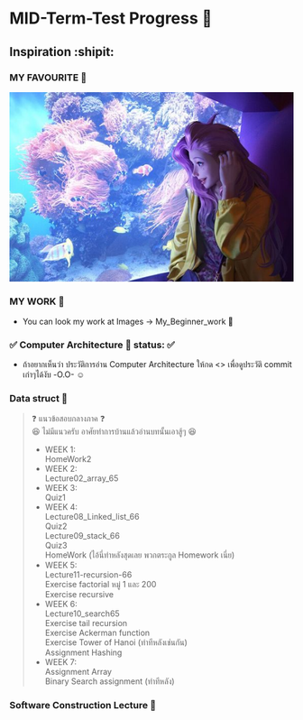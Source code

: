 # MID-Term-Test Progress :sunrise_over_mountains:
## Inspiration :shipit:
### MY FAVOURITE :musical_score:
![This is picture.](/Images/Inspiration_n_love/Seraphine_Aquriam.jpg "This is my wife!!!")
### MY WORK :movie_camera:
* You can look my work at Images -> My_Beginner_work :beginner:
### :white_check_mark: Computer Architecture :house_with_garden: status: :white_check_mark:
* ถ้าอยากเห็นว่า ประวัติการอ่าน Computer Architecture ให้กด <> เพื่อดูประวัติ commit เก่าๆได้งับ -O.O- :relaxed:
### Data struct :city_sunrise:
> :question: แนวข้อสอบกลางภาค :question:
> <br> :laughing: ไม่มีแนวครับ อาศัยทำการบ้านแล้วอ่านบทนั้นเอาสู้ๆ :laughing:
>- WEEK 1:
<br>HomeWork2
>- WEEK 2:
<br> Lecture02_array_65
>- WEEK 3:
<br> Quiz1
>- WEEK 4:
<br> Lecture08_Linked_list_66
<br> Quiz2
<br> Lecture09_stack_66
<br> Quiz3
<br> HomeWork (ไอ้นี่ทำหลังสุดเลย พวกตระกูล Homework เนี่ย)
>- WEEK 5:
<br> Lecture11-recursion-66
<br> Exercise factorial หมู่ 1 และ 200
<br> Exercise recursive
>- WEEK 6:
<br> Lecture10_search65
<br> Exercise tail recursion
<br> Exercise Ackerman function
<br> Exercise Tower of Hanoi (ทำทีหลังเช่นกัน)
<br> Assignment Hashing
>- WEEK 7:
<br> Assignment Array
<br> Binary Search assignment (ทำทีหลัง)

### Software Construction Lecture :city_sunset:
